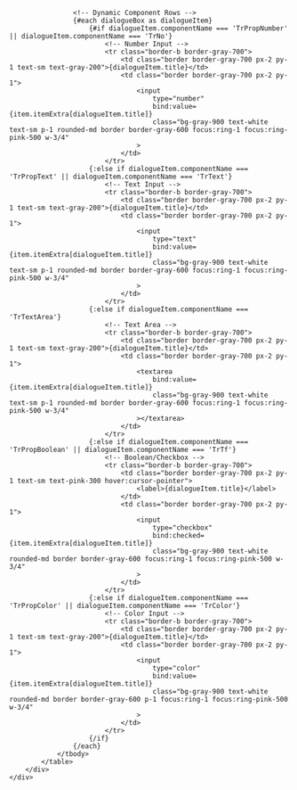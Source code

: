                     <!-- Dynamic Component Rows -->
                    {#each dialogueBox as dialogueItem}
                        {#if dialogueItem.componentName === 'TrPropNumber' || dialogueItem.componentName === 'TrNo'}
                            <!-- Number Input -->
                            <tr class="border-b border-gray-700">
                                <td class="border border-gray-700 px-2 py-1 text-sm text-gray-200">{dialogueItem.title}</td>
                                <td class="border border-gray-700 px-2 py-1">
                                    <input 
                                        type="number" 
                                        bind:value={item.itemExtra[dialogueItem.title]} 
                                        class="bg-gray-900 text-white text-sm p-1 rounded-md border border-gray-600 focus:ring-1 focus:ring-pink-500 w-3/4"
                                    >
                                </td>
                            </tr>
                        {:else if dialogueItem.componentName === 'TrPropText' || dialogueItem.componentName === 'TrText'}
                            <!-- Text Input -->
                            <tr class="border-b border-gray-700">
                                <td class="border border-gray-700 px-2 py-1 text-sm text-gray-200">{dialogueItem.title}</td>
                                <td class="border border-gray-700 px-2 py-1">
                                    <input 
                                        type="text" 
                                        bind:value={item.itemExtra[dialogueItem.title]} 
                                        class="bg-gray-900 text-white text-sm p-1 rounded-md border border-gray-600 focus:ring-1 focus:ring-pink-500 w-3/4"
                                    >
                                </td>
                            </tr>
                        {:else if dialogueItem.componentName === 'TrTextArea'}
                            <!-- Text Area -->
                            <tr class="border-b border-gray-700">
                                <td class="border border-gray-700 px-2 py-1 text-sm text-gray-200">{dialogueItem.title}</td>
                                <td class="border border-gray-700 px-2 py-1">
                                    <textarea 
                                        bind:value={item.itemExtra[dialogueItem.title]} 
                                        class="bg-gray-900 text-white text-sm p-1 rounded-md border border-gray-600 focus:ring-1 focus:ring-pink-500 w-3/4"
                                    ></textarea>
                                </td>
                            </tr>
                        {:else if dialogueItem.componentName === 'TrPropBoolean' || dialogueItem.componentName === 'TrTf'}
                            <!-- Boolean/Checkbox -->
                            <tr class="border-b border-gray-700">
                                <td class="border border-gray-700 px-2 py-1 text-sm text-pink-300 hover:cursor-pointer">
                                    <label>{dialogueItem.title}</label>
                                </td>
                                <td class="border border-gray-700 px-2 py-1">
                                    <input 
                                        type="checkbox" 
                                        bind:checked={item.itemExtra[dialogueItem.title]} 
                                        class="bg-gray-900 text-white rounded-md border border-gray-600 focus:ring-1 focus:ring-pink-500 w-3/4"
                                    >
                                </td>
                            </tr>
                        {:else if dialogueItem.componentName === 'TrPropColor' || dialogueItem.componentName === 'TrColor'}
                            <!-- Color Input -->
                            <tr class="border-b border-gray-700">
                                <td class="border border-gray-700 px-2 py-1 text-sm text-gray-200">{dialogueItem.title}</td>
                                <td class="border border-gray-700 px-2 py-1">
                                    <input 
                                        type="color" 
                                        bind:value={item.itemExtra[dialogueItem.title]} 
                                        class="bg-gray-900 text-white rounded-md border border-gray-600 p-1 focus:ring-1 focus:ring-pink-500 w-3/4"
                                    >
                                </td>
                            </tr>
                        {/if}
                    {/each}
                </tbody>
            </table>
        </div>
    </div>